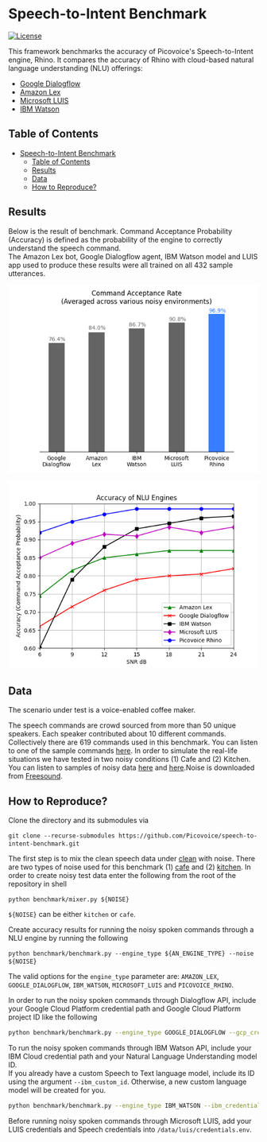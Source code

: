 # Speech-to-Intent Benchmark

[![License](https://img.shields.io/badge/License-Apache%202.0-blue.svg)](https://github.com/Picovoice/speech-to-intent-benchmark/blob/master/LICENSE)

This framework benchmarks the accuracy of Picovoice's Speech-to-Intent engine, Rhino. It compares the accuracy of Rhino
with cloud-based natural language understanding (NLU) offerings:

- [Google Dialogflow](https://dialogflow.com/)
- [Amazon Lex](https://aws.amazon.com/lex/)
- [Microsoft LUIS](https://www.luis.ai/)
- [IBM Watson](https://www.ibm.com/watson)

## Table of Contents

- [Speech-to-Intent Benchmark](#speech-to-intent-benchmark)
  - [Table of Contents](#table-of-contents)
  - [Results](#results)
  - [Data](#data)
  - [How to Reproduce?](#how-to-reproduce)

## Results

Below is the result of benchmark. Command Acceptance Probability (Accuracy) is defined as the probability of the engine
to correctly understand the speech command.  
The Amazon Lex bot, Google Dialogflow agent, IBM Watson model and LUIS app used to produce these results were
all trained on all 432 sample utterances.

![](data/misc/result-summary.png)

![](data/misc/result.png)

## Data

The scenario under test is a voice-enabled coffee maker.

The speech commands are crowd sourced from more than 50 unique speakers. Each speaker contributed about 10 different commands.
Collectively there are 619 commands used in this benchmark. You can listen to one of the sample commands [here](/data/speech/clean/8a92c476-050d-4b5b-911e-24b661a5b69f.wav). In order to simulate the real-life situations we have tested in two noisy conditions (1) Cafe and (2) Kitchen. You can listen to samples of noisy data [here](/data/misc/noisy1.wav) and [here](/data/misc/noisy2.wav).Noise is downloaded from [Freesound](https://freesound.org/).

## How to Reproduce?

Clone the directory and its submodules via

```console
git clone --recurse-submodules https://github.com/Picovoice/speech-to-intent-benchmark.git
```

The first step is to mix the clean speech data under [clean](/data/speech/clean) with noise. There are two types of noise
used for this benchmark (1) [cafe](/data/noise/cafe.wav) and (2) [kitchen](/data/noise/kitchen.wav). In order to create
noisy test data enter the following from the root of the repository in shell

```console
python benchmark/mixer.py ${NOISE}
```

`${NOISE}` can be either `kitchen` or `cafe`.

Create accuracy results for running the noisy spoken commands through a NLU engine by running the following
```console
python benchmark/benchmark.py --engine_type ${AN_ENGINE_TYPE} --noise ${NOISE}
```

The valid options for the `engine_type` parameter are: `AMAZON_LEX`, `GOOGLE_DIALOGFLOW`, `IBM_WATSON`, `MICROSOFT_LUIS` and `PICOVOICE_RHINO`.

In order to run the noisy spoken commands through Dialogflow API, include your Google Cloud Platform credential path and Google Cloud Platform project ID like the following
```bash
python benchmark/benchmark.py --engine_type GOOGLE_DIALOGFLOW --gcp_credential_path ${GOOGLE_CLOUD_PLATFORM_CREDENTIAL_PATH} --gcp_project_id ${GOOGLE_CLOUD_PLATFORM_PROJECT_ID} --noise ${NOISE}
```

To run the noisy spoken commands through IBM Watson API, include your IBM Cloud credential path and your Natural Language Understanding model ID.  
If you already have a custom Speech to Text language model, include its ID using the argument `--ibm_custom_id`. Otherwise, a new custom language model
will be created for you.
```bash
python benchmark/benchmark.py --engine_type IBM_WATSON --ibm_credential_path ${IBM_CREDENTIAL_PATH} --ibm_model_id ${IBM_MODEL_ID} --noise ${NOISE}
```

Before running noisy spoken commands through Microsoft LUIS, add your LUIS credentials and Speech credentials into `/data/luis/credentials.env`.
